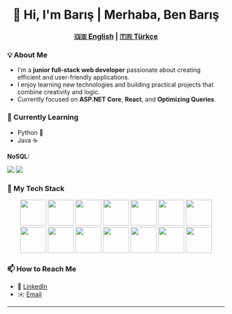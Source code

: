 <h1 align="center">👋 Hi, I'm Barış | Merhaba, Ben Barış</h1>

<h3 align="center">
  <a href="#en" id="lang-en">🇬🇧 English</a> |
  <a href="#tr" id="lang-tr">🇹🇷 Türkçe</a>
</h3>

<div id="en">
  
### 💡 About Me
- I'm a **junior full-stack web developer** passionate about creating efficient and user-friendly applications.  
- I enjoy learning new technologies and building practical projects that combine creativity and logic.  
- Currently focused on **ASP.NET Core**, **React**, and **Optimizing Queries**.

### 🧠 Currently Learning
- Python 🐍  
- Java ☕

**NoSQL:**  
<div class="icon-grid">
  <a href="https://www.mongodb.com/" target="_blank" class="icon-card"><img src="https://cdn.jsdelivr.net/gh/devicons/devicon/icons/mongodb/mongodb-original.svg"/></a>
  <a href="https://redis.io/" target="_blank" class="icon-card"><img src="https://cdn.jsdelivr.net/gh/devicons/devicon/icons/redis/redis-original.svg"/></a>
</div>

### 🧰 My Tech Stack
<p align="center">
  <a href="https://dotnet.microsoft.com/" target="_blank"><img src="https://cdn.jsdelivr.net/gh/devicons/devicon/icons/dotnetcore/dotnetcore-original.svg" width="60" height="60"/></a>
  <a href="https://www.w3.org/html/" target="_blank"><img src="https://cdn.jsdelivr.net/gh/devicons/devicon/icons/html5/html5-original.svg" width="60" height="60"/></a>
  <a href="https://www.w3.org/Style/CSS/" target="_blank"><img src="https://cdn.jsdelivr.net/gh/devicons/devicon/icons/css3/css3-original.svg" width="60" height="60"/></a>
  <a href="https://tailwindcss.com/" target="_blank"><img src="https://cdn.jsdelivr.net/gh/devicons/devicon/icons/tailwindcss/tailwindcss-plain.svg" width="60" height="60"/></a>
  <a href="https://www.javascript.com/" target="_blank"><img src="https://cdn.jsdelivr.net/gh/devicons/devicon/icons/javascript/javascript-original.svg" width="60" height="60"/></a>
  <a href="https://react.dev/" target="_blank"><img src="https://cdn.jsdelivr.net/gh/devicons/devicon/icons/react/react-original.svg" width="60" height="60"/></a>
  <a href="https://nodejs.org/" target="_blank"><img src="https://cdn.jsdelivr.net/gh/devicons/devicon/icons/nodejs/nodejs-original.svg" width="60" height="60"/></a>
  <a href="https://www.python.org/" target="_blank"><img src="https://cdn.jsdelivr.net/gh/devicons/devicon/icons/python/python-original.svg" width="60" height="60"/></a>
  <a href="https://www.java.com/" target="_blank"><img src="https://cdn.jsdelivr.net/gh/devicons/devicon/icons/java/java-original.svg" width="60" height="60"/></a>
  <a href="https://www.microsoft.com/sql-server" target="_blank"><img src="https://cdn.jsdelivr.net/gh/devicons/devicon/icons/microsoftsqlserver/microsoftsqlserver-plain.svg" width="60" height="60"/></a>
  <a href="https://www.mysql.com/" target="_blank"><img src="https://cdn.jsdelivr.net/gh/devicons/devicon/icons/mysql/mysql-original.svg" width="60" height="60"/></a>
  <a href="https://www.postgresql.org/" target="_blank"><img src="https://cdn.jsdelivr.net/gh/devicons/devicon/icons/postgresql/postgresql-original.svg" width="60" height="60"/></a>
  <a href="https://www.mongodb.com/" target="_blank"><img src="https://cdn.jsdelivr.net/gh/devicons/devicon/icons/mongodb/mongodb-original.svg" width="60" height="60"/></a>
  <a href="https://redis.io/" target="_blank"><img src="https://cdn.jsdelivr.net/gh/devicons/devicon/icons/redis/redis-original.svg" width="60" height="60"/></a>
</p>


### 📫 How to Reach Me
- 💼 [LinkedIn](https://www.linkedin.com/in/emre-barış-erdem)
- ✉️ [Email](mailto:erdem.emre.baris@gmail.com)

</div>

---

<div id="tr" style="display:none;">

### 💡 Hakkımda
- **Full-stack web geliştiricisi** olma yolunda ilerleyen, öğrenmeye ve üretmeye tutkulu bir yazılım geliştiriciyim.  
- **ASP.NET Core**, **React** ve **veritabanı tasarımı** üzerinde yoğunlaşıyorum.  
- Kod yazarken kullanıcı deneyimi ve performans odaklı çözümler üretmeyi seviyorum.

### 🧠 Şu Anda Öğrendiğim Diller
- Python 🐍  
- Java ☕

### 🧰 Teknoloji Yığınım
<p align="center">
  <a href="https://dotnet.microsoft.com/" target="_blank"><img src="https://cdn.jsdelivr.net/gh/devicons/devicon/icons/dotnetcore/dotnetcore-original.svg" width="60" height="60"/></a>
  <a href="https://www.w3.org/html/" target="_blank"><img src="https://cdn.jsdelivr.net/gh/devicons/devicon/icons/html5/html5-original.svg" width="60" height="60"/></a>
  <a href="https://www.w3.org/Style/CSS/" target="_blank"><img src="https://cdn.jsdelivr.net/gh/devicons/devicon/icons/css3/css3-original.svg" width="60" height="60"/></a>
  <a href="https://tailwindcss.com/" target="_blank"><img src="https://cdn.jsdelivr.net/gh/devicons/devicon/icons/tailwindcss/tailwindcss-plain.svg" width="60" height="60"/></a>
  <a href="https://www.javascript.com/" target="_blank"><img src="https://cdn.jsdelivr.net/gh/devicons/devicon/icons/javascript/javascript-original.svg" width="60" height="60"/></a>
  <a href="https://react.dev/" target="_blank"><img src="https://cdn.jsdelivr.net/gh/devicons/devicon/icons/react/react-original.svg" width="60" height="60"/></a>
  <a href="https://nodejs.org/" target="_blank"><img src="https://cdn.jsdelivr.net/gh/devicons/devicon/icons/nodejs/nodejs-original.svg" width="60" height="60"/></a>
  <a href="https://www.python.org/" target="_blank"><img src="https://cdn.jsdelivr.net/gh/devicons/devicon/icons/python/python-original.svg" width="60" height="60"/></a>
  <a href="https://www.java.com/" target="_blank"><img src="https://cdn.jsdelivr.net/gh/devicons/devicon/icons/java/java-original.svg" width="60" height="60"/></a>
  <a href="https://www.microsoft.com/sql-server" target="_blank"><img src="https://cdn.jsdelivr.net/gh/devicons/devicon/icons/microsoftsqlserver/microsoftsqlserver-plain.svg" width="60" height="60"/></a>
  <a href="https://www.mysql.com/" target="_blank"><img src="https://cdn.jsdelivr.net/gh/devicons/devicon/icons/mysql/mysql-original.svg" width="60" height="60"/></a>
  <a href="https://www.postgresql.org/" target="_blank"><img src="https://cdn.jsdelivr.net/gh/devicons/devicon/icons/postgresql/postgresql-original.svg" width="60" height="60"/></a>
  <a href="https://www.mongodb.com/" target="_blank"><img src="https://cdn.jsdelivr.net/gh/devicons/devicon/icons/mongodb/mongodb-original.svg" width="60" height="60"/></a>
  <a href="https://redis.io/" target="_blank"><img src="https://cdn.jsdelivr.net/gh/devicons/devicon/icons/redis/redis-original.svg" width="60" height="60"/></a>
</p>

### 📫 Bana Ulaş
- 💼 [LinkedIn](https://www.linkedin.com/in/emre-barış-erdem)
- ✉️ [E-posta](mailto:erdem.emre.baris@gmail.com)

</div>

